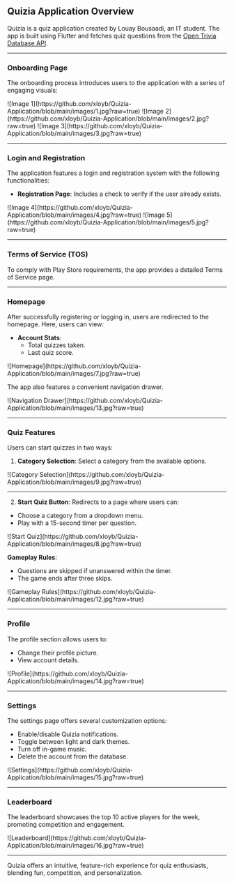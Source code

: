 ## Quizia Application Overview

Quizia is a quiz application created by Louay Bousaadi, an IT student. The app is built using Flutter and fetches quiz questions from the [Open Trivia Database API](https://opentdb.com/).

---

### Onboarding Page
The onboarding process introduces users to the application with a series of engaging visuals:

<div style="display: grid; grid-template-columns: repeat(auto-fit, minmax(150px, 1fr)); gap: 10px;">
  ![Image 1](https://github.com/xloyb/Quizia-Application/blob/main/images/1.jpg?raw=true)
  ![Image 2](https://github.com/xloyb/Quizia-Application/blob/main/images/2.jpg?raw=true)
  ![Image 3](https://github.com/xloyb/Quizia-Application/blob/main/images/3.jpg?raw=true)
</div>

---

### Login and Registration
The application features a login and registration system with the following functionalities:

- **Registration Page**: Includes a check to verify if the user already exists.

<div style="display: grid; grid-template-columns: repeat(auto-fit, minmax(150px, 1fr)); gap: 10px;">
  ![Image 4](https://github.com/xloyb/Quizia-Application/blob/main/images/4.jpg?raw=true)
  ![Image 5](https://github.com/xloyb/Quizia-Application/blob/main/images/5.jpg?raw=true)
</div>

---

### Terms of Service (TOS)
To comply with Play Store requirements, the app provides a detailed Terms of Service page.

---

### Homepage
After successfully registering or logging in, users are redirected to the homepage. Here, users can view:

- **Account Stats**:
  - Total quizzes taken.
  - Last quiz score.

<div style="display: grid; grid-template-columns: repeat(auto-fit, minmax(150px, 1fr)); gap: 10px;">
  ![Homepage](https://github.com/xloyb/Quizia-Application/blob/main/images/7.jpg?raw=true)
</div>

The app also features a convenient navigation drawer.

<div style="display: grid; grid-template-columns: repeat(auto-fit, minmax(150px, 1fr)); gap: 10px;">
  ![Navigation Drawer](https://github.com/xloyb/Quizia-Application/blob/main/images/13.jpg?raw=true)
</div>

---

### Quiz Features
Users can start quizzes in two ways:

1. **Category Selection**: Select a category from the available options.

<div>
  ![Category Selection](https://github.com/xloyb/Quizia-Application/blob/main/images/9.jpg?raw=true)
</div>

---

2. **Start Quiz Button**: Redirects to a page where users can:
  - Choose a category from a dropdown menu.
  - Play with a 15-second timer per question.

<div style="display: grid; grid-template-columns: repeat(auto-fit, minmax(150px, 1fr)); gap: 10px;">
  ![Start Quiz](https://github.com/xloyb/Quizia-Application/blob/main/images/8.jpg?raw=true)
</div>

**Gameplay Rules**:
- Questions are skipped if unanswered within the timer.
- The game ends after three skips.

<div>
  ![Gameplay Rules](https://github.com/xloyb/Quizia-Application/blob/main/images/12.jpg?raw=true)
</div>

---

### Profile
The profile section allows users to:

- Change their profile picture.
- View account details.

<div>
  ![Profile](https://github.com/xloyb/Quizia-Application/blob/main/images/14.jpg?raw=true)
</div>

---

### Settings
The settings page offers several customization options:

- Enable/disable Quizia notifications.
- Toggle between light and dark themes.
- Turn off in-game music.
- Delete the account from the database.

<div>
  ![Settings](https://github.com/xloyb/Quizia-Application/blob/main/images/15.jpg?raw=true)
</div>

---

### Leaderboard
The leaderboard showcases the top 10 active players for the week, promoting competition and engagement.

<div>
  ![Leaderboard](https://github.com/xloyb/Quizia-Application/blob/main/images/16.jpg?raw=true)
</div>

---

Quizia offers an intuitive, feature-rich experience for quiz enthusiasts, blending fun, competition, and personalization.

